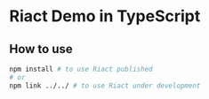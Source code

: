 # Riact Demo in TypeScript

## How to use
```bash
npm install # to use Riact published
# or
npm link ../../ # to use Riact under development
```
